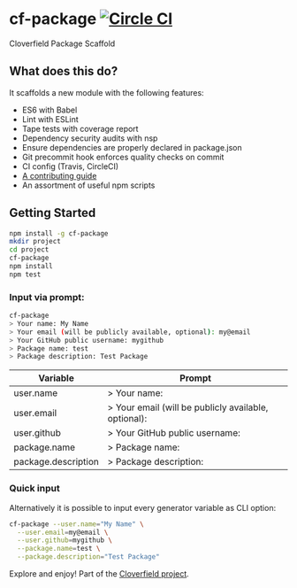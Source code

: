 # cf-package [![Circle CI](https://circleci.com/gh/cloverfield-tools/cf-package/tree/master.svg?style=svg)](https://circleci.com/gh/cloverfield-tools/cf-package/tree/master)

Cloverfield Package Scaffold

## What does this do?

It scaffolds a new module with the following features:

* ES6 with Babel
* Lint with ESLint
* Tape tests with coverage report
* Dependency security audits with nsp
* Ensure dependencies are properly declared in package.json
* Git precommit hook enforces quality checks on commit
* CI config (Travis, CircleCI)
* [A contributing guide](template/docs/contributing/index.md)
* An assortment of useful npm scripts


## Getting Started

```sh
npm install -g cf-package
mkdir project
cd project
cf-package
npm install
npm test
```

### Input via prompt:

```sh
cf-package
> Your name: My Name
> Your email (will be publicly available, optional): my@email 
> Your GitHub public username: mygithub
> Package name: test
> Package description: Test Package
```

Variable            | Prompt
------------------- | ---
user.name           | > Your name:
user.email          | > Your email (will be publicly available, optional):
user.github         | > Your GitHub public username:
package.name        | > Package name:
package.description | > Package description:

### Quick input

Alternatively it is possible to input every generator variable as CLI option:

```sh
cf-package --user.name="My Name" \
  --user.email=my@email \
  --user.github=mygithub \
  --package.name=test \
  --package.description="Test Package"
```

Explore and enjoy!  Part of the [Cloverfield project](https://github.com/cloverfield-tools/cloverfield).
